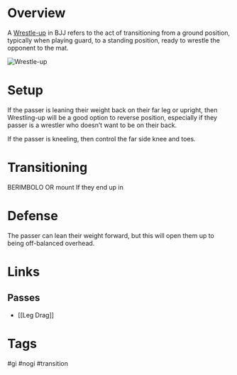 # Overview
A <u>Wrestle-up</u> in BJJ refers to the act of transitioning from a ground position, typically when playing guard, to a standing position, ready to wrestle the opponent to the mat.

![Wrestle-up](https://www.elitesports.com/cdn/shop/articles/10-best-wrestling-moves-for-bjj.jpg?v=1731011145&width=1200)
# Setup
If the passer is leaning their weight back on their far leg or upright, then Wrestling-up will be a good option to reverse position, especially if they passer is a wrestler who doesn’t want to be on their back.

If the passer is kneeling, then control the far side knee and toes.
# Transitioning
BERIMBOLO OR mount
If they end up in 
# Defense
The passer can lean their weight forward, but this will open them up to being off-balanced overhead.
# Links
## Passes
- [[Leg Drag]]
# Tags
#gi #nogi #transition 